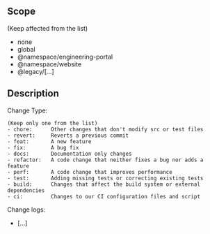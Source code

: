 ## Scope

(Keep affected from the list)

- none
- global
- @namespace/engineering-portal
- @namespace/website
- @legacy/[...]

## Description

Change Type:

```
(Keep only one from the list)
- chore:      Other changes that don't modify src or test files
- revert:     Reverts a previous commit
- feat:       A new feature
- fix:        A bug fix
- docs:       Documentation only changes
- refactor:   A code change that neither fixes a bug nor adds a feature
- perf:       A code change that improves performance
- test:       Adding missing tests or correcting existing tests
- build:      Changes that affect the build system or external dependencies
- ci:         Changes to our CI configuration files and script
```

Change logs:

- [...]
